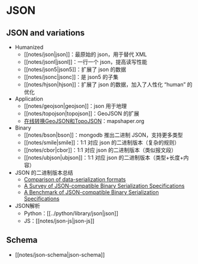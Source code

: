 
# JSON

## JSON and variations

* Humanized
	* [[notes/json|json]]：最原始的 json，用于替代 XML
	* [[notes/jsonl|jsonl]]：一行一个 json，提高读写性能
	* [[notes/json5|json5]]：扩展了 json 的数据
	* [[notes/jsonc|jsonc]]：是 json5 的子集
	* [[notes/hjson|hjson]]：扩展了 json 的数据，加入了人性化 “human” 的优化
* Application
	* [[notes/geojson|geojson]]：json 用于地理
	* [[notes/topojson|topojson]]：GeoJSON 的扩展
	*    [在线转换GeoJSON和TopoJSON](http://mapshaper.org)：mapshaper.org
* Binary
	* [[notes/bson|bson]]：mongodb 推出二进制 JSON，支持更多类型
	* [[notes/smile|smile]]：1:1 对应 json 的二进制版本（复杂的规则）
	* [[notes/cbor|cbor]]：1:1 对应 json 的二进制版本（类似报文段）
	* [[notes/ubjson|ubjson]]：1:1 对应 json 的二进制版本（类型+长度+内容）
* JSON 的二进制版本总结
	* [Comparison of data-serialization formats](https://en.wikipedia.org/wiki/Comparison\_of\_data-serialization\_formats)
	* [A Survey of JSON-compatible Binary Serialization Specifications](https://arxiv.org/abs/2201.02089)
	* [A Benchmark of JSON-compatible Binary Serialization Specifications](https://arxiv.org/abs/2201.03051)
* JSON解析
	* Python：[[../python/library/json|json]]
	* JS：[[notes/json-js|json-js]]

## Schema

* [[notes/json-schema|json-schema]]
